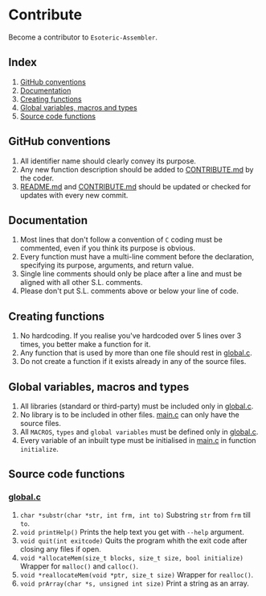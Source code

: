 # Contribute
Become a contributor to `Esoteric-Assembler`.

## Index
1. [GitHub conventions](github-conventions)
2. [Documentation](documentation)
3. [Creating functions](creating-functions)
4. [Global variables, macros and types](global-variables-macros-and-types)
5. [Source code functions](source-code-functions)

## GitHub conventions
1. All identifier name should clearly convey its purpose.
2. Any new function description should be added to [CONTRIBUTE.md]() by the coder.
3. [README.md]() and [CONTRIBUTE.md]() should be updated or checked for updates with every new commit.

## Documentation
1. Most lines that don't follow a convention of `C` coding must be commented, even if you think its purpose is obvious.
2. Every function must have a multi-line comment before the declaration, specifying its purpose, arguments, and return value.
3. Single line comments should only be place after a line and must be aligned with all other S.L. comments.
4. Please don't put S.L. comments above or below your line of code.

## Creating functions
1. No hardcoding. If you realise you've hardcoded over 5 lines over 3 times, you better make a function for it.
2. Any function that is used by more than one file should rest in [global.c]().
3. Do not create a function if it exists already in any of the source files.

## Global variables, macros and types
1. All libraries (standard or third-party) must be included only in [global.c]().
2. No library is to be included in other files. [main.c]() can only have the source files.
3. All `MACROS`, `types` and `global variables` must be defined only in [global.c]().
4. Every variable of an inbuilt type must be initialised in [main.c]() in function `initialize`.

## Source code functions

### [global.c]()
1. `char *substr(char *str, int frm, int to)` Substring `str` from `frm` till `to`.
2. `void printHelp()` Prints the help text you get with `--help` argument.
3. `void quit(int exitcode)` Quits the program whith the exit code after closing any files if open.
4. `void *allocateMem(size_t blocks, size_t size, bool initialize)` Wrapper for `malloc()` and `calloc()`.
5. `void *reallocateMem(void *ptr, size_t size)` Wrapper for `realloc()`.
6. `void prArray(char *s, unsigned int size)` Print a string as an array.




